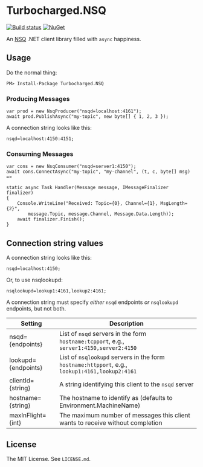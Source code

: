 Turbocharged.NSQ
================

[![Build status](https://ci.appveyor.com/api/projects/status/nf243s9eueh6g23r?svg=true)](https://ci.appveyor.com/project/jennings/turbocharged-nsq)
[![NuGet](https://img.shields.io/nuget/v/Turbocharged.NSQ.svg)](http://www.nuget.org/packages/Turbocharged.NSQ/)

An [NSQ][nsq] .NET client library filled with `async` happiness.


Usage
-----

Do the normal thing:

    PM> Install-Package Turbocharged.NSQ

### Producing Messages

    var prod = new NsqProducer("nsqd=localhost:4161");
    await prod.PublishAsync("my-topic", new byte[] { 1, 2, 3 });
    
A connection string looks like this:

    nsqd=localhost:4150:4151;

### Consuming Messages

    var cons = new NsqConsumer("nsqd=server1:4150");
    await cons.ConnectAsync("my-topic", "my-channel", (t, c, byte[] msg) =>

    static async Task Handler(Message message, IMessageFinalizer finalizer)
    {
        Console.WriteLine("Received: Topic={0}, Channel={1}, MsgLength={2}",
            message.Topic, message.Channel, Message.Data.Length));
        await finalizer.Finish();
    }


Connection string values
------------------------

A connection string looks like this:

    nsqd=localhost:4150;

Or, to use nsqlookupd:

    nsqlookupd=lookup1:4161,lookup2:4161;

A connection string must specify _either_ `nsqd` endpoints _or_ `nsqlookupd` endpoints, but not both.

| Setting               | Description                                                                                           |
| --------------------- | ----------------------------------------------------------------------------------------------------- |
| nsqd={endpoints}      | List of `nsqd` servers in the form `hostname:tcpport`, e.g., `server1:4150,server2:4150`              |
| lookupd={endpoints}   | List of `nsqlookupd` servers in the form `hostname:httpport`, e.g., `lookup1:4161,lookup2:4161`       |
| clientId={string}     | A string identifying this client to the `nsqd` server                                                 |
| hostname={string}     | The hostname to identify as (defaults to Environment.MachineName)                                     |
| maxInFlight={int}     | The maximum number of messages this client wants to receive without completion                        |


License
-------

The MIT License. See `LICENSE.md`.


[nsq]: http://nsq.io/
